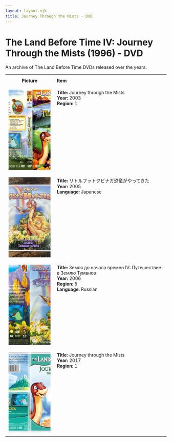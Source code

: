 ```yaml
---
layout: layout.njk
title: Journey Through the Mists - DVD
---
```


# The Land Before Time IV: Journey Through the Mists (1996) - DVD

An archive of The Land Before Time DVDs released over the years.

<table style="width:100%; border-collapse:collapse;">
  <tr>
    <th style="width:20%; vertical-align:top; padding:10px;">
      <strong>Picture</strong>
    </th>
    <th style="text-align: left; padding:10px;">
      <strong>Item</strong>
    </th>
  </tr>

  <tr>
    <td style="width:30%; text-align: center; vertical-align:top; padding:10px;">
      <a href="/images/media/dvd/4/english2003.jpg" data-lightbox="books" data-title="Journey through the Mists">
        <div class="img-box">
          <img src="/images/media/dvd/4/english2003.jpg" alt="Journey through the Mists" style="height:250px; object-fit:cover;" />
        </div>
      </a>
    </td>
    <td style="vertical-align:top; padding:10px;">
      <strong>Title:</strong> Journey through the Mists<br/>
      <strong>Year:</strong> 2003<br/>
      <strong>Region:</strong> 1<br/>
    </td>
  </tr>

<tr id="lbt4-ja-2005-30">
    <td style="width:30%; text-align: center; vertical-align:top; padding:10px;">
      <a href="/images/media/dvd/4/lbt4-ja-2005.jpg" data-lightbox="books" data-title="リトルフットクビナガ恐竜がやってきた">
        <div class="img-box">
          <img src="/images/media/dvd/4/lbt4-ja-2005.jpg" alt="リトルフットクビナガ恐竜がやってきた" style="height:250px; object-fit:cover;" />
        </div>
      </a>
    </td>
    <td style="vertical-align:top; padding:10px;">
      <strong>Title:</strong> リトルフットクビナガ恐竜がやってきた<br/>
      <strong>Year:</strong> 2005<br/>
      <strong>Language:</strong> Japanese<br/>
    </td>
  </tr>


<tr>
    <td style="width:30%; text-align: center; vertical-align:top; padding:10px;">
      <a href="/images/media/dvd/4/russianlbt4backdvd_orig.jpg" data-lightbox="books" data-title="Земля до начала времен IV: Путешествие в Землю Туманов">
        <div class="img-box">
          <img src="/images/media/dvd/4/russianlbt4backdvd_orig.jpg" alt="Земля до начала времен IV: Путешествие в Землю Туманов" style="height:250px; object-fit:cover;" />
        </div>
      </a>
    </td>
    <td style="vertical-align:top; padding:10px;">
      <strong>Title:</strong> Земля до начала времен IV: Путешествие в Землю Туманов<br/>
      <strong>Year:</strong> 2006<br/>
      <strong>Region:</strong> 5<br/>
      <strong>Language:</strong> Russian<br/>
    </td>
  </tr>

<tr>
    <td style="width:30%; text-align: center; vertical-align:top; padding:10px;">
      <a href="/images/media/dvd/4/lbt4-2017_orig.jpg" data-lightbox="books" data-title="Journey through the Mists">
        <div class="img-box">
          <img src="/images/media/dvd/4/lbt4-2017_orig.jpg" alt="Journey through the Mists" style="height:250px; object-fit:cover;" />
        </div>
      </a>
    </td>
    <td style="vertical-align:top; padding:10px;">
      <strong>Title:</strong> Journey through the Mists<br/>
      <strong>Year:</strong> 2017<br/>
      <strong>Region:</strong> 1<br/>
    </td>
  </tr>


</table>